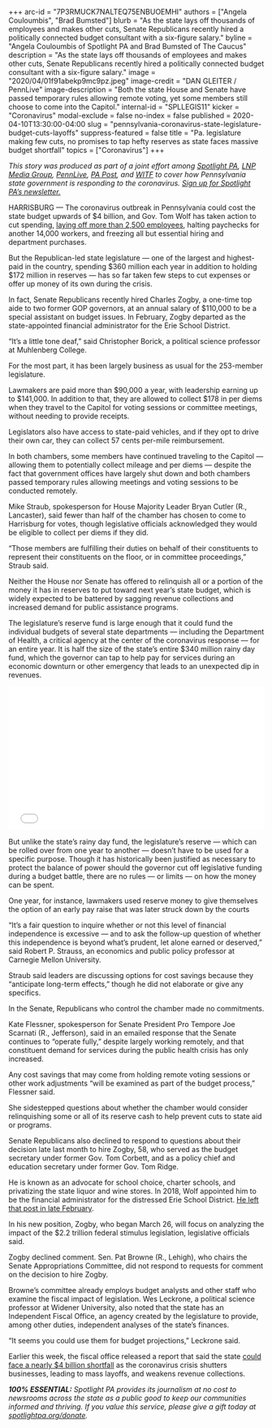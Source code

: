 +++
arc-id = "7P3RMUCK7NALTEQ75ENBUOEMHI"
authors = ["Angela Couloumbis", "Brad Bumsted"]
blurb = "As the state lays off thousands of employees and makes other cuts, Senate Republicans recently hired a politically connected budget consultant with a six-figure salary."
byline = "Angela Couloumbis of Spotlight PA and Brad Bumsted of The Caucus"
description = "As the state lays off thousands of employees and makes other cuts, Senate Republicans recently hired a politically connected budget consultant with a six-figure salary."
image = "2020/04/01f91abekp9mc9pz.jpeg"
image-credit = "DAN GLEITER / PennLive"
image-description = "Both the state House and Senate have passed temporary rules allowing remote voting, yet some members still choose to come into the Capitol."
internal-id = "SPLLEGIS11"
kicker = "Coronavirus"
modal-exclude = false
no-index = false
published = 2020-04-10T13:30:00-04:00
slug = "pennsylvania-coronavirus-state-legislature-budget-cuts-layoffs"
suppress-featured = false
title = "Pa. legislature making few cuts, no promises to tap hefty reserves as state faces massive budget shortfall"
topics = ["Coronavirus"]
+++

<i>This story was produced as part of a joint effort among </i><a href="https://www.spotlightpa.org/"><i>Spotlight PA</i></a><i>, </i><a href="https://lancasteronline.com/"><i>LNP Media Group</i></a><i>, </i><a href="https://www.pennlive.com/"><i>PennLive</i></a><i>, </i><a href="https://papost.org/"><i>PA Post</i></a><i>, and </i><a href="https://www.witf.org/"><i>WITF</i></a><i> to cover how Pennsylvania state government is responding to the coronavirus. </i><a href="https://www.spotlightpa.org/newsletters"><i>Sign up for Spotlight PA’s newsletter.</i></a>

HARRISBURG — The coronavirus outbreak in Pennsylvania could cost the state budget upwards of $4 billion, and Gov. Tom Wolf has taken action to cut spending, <a href="https://www.spotlightpa.org/news/2020/03/pennsylvania-coronavirus-state-government-layoffs-wolf-administration/" target=_blank>laying off more than 2,500 employees</a>, halting paychecks for another 14,000 workers, and freezing all but essential hiring and department purchases.

But the Republican-led state legislature — one of the largest and highest-paid in the country, spending $360 million each year in addition to holding $172 million in reserves — has so far taken few steps to cut expenses or offer up money of its own during the crisis.

In fact, Senate Republicans recently hired Charles Zogby, a one-time top aide to two former GOP governors, at an annual salary of $110,000 to be a special assistant on budget issues. In February, Zogby departed as the state-appointed financial administrator for the Erie School District.

“It’s a little tone deaf,” said Christopher Borick, a political science professor at Muhlenberg College.

For the most part, it has been largely business as usual for the 253-member legislature.

<script src="https://www.spotlightpa.org/embed.js" async></script><div data-spl-embed-version="1" data-spl-src="https://www.spotlightpa.org/embeds/donate/"></div>


Lawmakers are paid more than $90,000 a year, with leadership earning up to $141,000. In addition to that, they are allowed to collect $178 in per diems when they travel to the Capitol for voting sessions or committee meetings, without needing to provide receipts.

Legislators also have access to state-paid vehicles, and if they opt to drive their own car, they can collect 57 cents per-mile reimbursement.

In both chambers, some members have continued traveling to the Capitol — allowing them to potentially collect mileage and per diems — despite the fact that government offices have largely shut down and both chambers passed temporary rules allowing meetings and voting sessions to be conducted remotely.

Mike Straub, spokesperson for House Majority Leader Bryan Cutler (R., Lancaster), said fewer than half of the chamber has chosen to come to Harrisburg for votes, though legislative officials acknowledged they would be eligible to collect per diems if they did.

“Those members are fulfilling their duties on behalf of their constituents to represent their constituents on the floor, or in committee proceedings,” Straub said.

Neither the House nor Senate has offered to relinquish all or a portion of the money it has in reserves to put toward next year’s state budget, which is widely expected to be battered by sagging revenue collections and increased demand for public assistance programs.

The legislature’s reserve fund is large enough that it could fund the individual budgets of several state departments — including the Department of Health, a critical agency at the center of the coronavirus response — for an entire year. It is half the size of the state’s entire $340 million rainy day fund, which the governor can tap to help pay for services during an economic downturn or other emergency that leads to an unexpected dip in revenues.

<iframe title="RAINY DAY FUNDS" aria-label="Table" id="datawrapper-chart-OqOG1" src="//datawrapper.dwcdn.net/OqOG1/1/" scrolling="no" frameborder="0" style="width: 0; min-width: 100% !important; border: none;" height="283"></iframe><script type="text/javascript">!function(){"use strict";window.addEventListener("message",function(a){if(void 0!==a.data["datawrapper-height"])for(var e in a.data["datawrapper-height"]){var t=document.getElementById("datawrapper-chart-"+e)||document.querySelector("iframe[src*='"+e+"']");t&&(t.style.height=a.data["datawrapper-height"][e]+"px")}})}();
</script>

But unlike the state’s rainy day fund, the legislature’s reserve — which can be rolled over from one year to another — doesn’t have to be used for a specific purpose. Though it has historically been justified as necessary to protect the balance of power should the governor cut off legislative funding during a budget battle, there are no rules — or limits — on how the money can be spent.

One year, for instance, lawmakers used reserve money to give themselves the option of an early pay raise that was later struck down by the courts

“It’s a fair question to inquire whether or not this level of financial independence is excessive — and to ask the follow-up question of whether this independence is beyond what’s prudent, let alone earned or deserved,” said Robert P. Strauss, an economics and public policy professor at Carnegie Mellon University.

Straub said leaders are discussing options for cost savings because they “anticipate long-term effects,” though he did not elaborate or give any specifics.

In the Senate, Republicans who control the chamber made no commitments.

Kate Flessner, spokesperson for Senate President Pro Tempore Joe Scarnati (R., Jefferson), said in an emailed response that the Senate continues to “operate fully,” despite largely working remotely, and that constituent demand for services during the public health crisis has only increased.

Any cost savings that may come from holding remote voting sessions or other work adjustments “will be examined as part of the budget process,” Flessner said.

<script src="https://www.spotlightpa.org/embed.js" async></script><div data-spl-embed-version="1" data-spl-src="https://www.spotlightpa.org/embeds/newsletter/"></div>


She sidestepped questions about whether the chamber would consider relinquishing some or all of its reserve cash to help prevent cuts to state aid or programs.

Senate Republicans also declined to respond to questions about their decision late last month to hire Zogby, 58, who served as the budget secretary under former Gov. Tom Corbett, and as a policy chief and education secretary under former Gov. Tom Ridge.

He is known as an advocate for school choice, charter schools, and privatizing the state liquor and wine stores. In 2018, Wolf appointed him to be the financial administrator for the distressed Erie School District. <a href="https://web.archive.org/web/20211020141929/https://www.goerie.com/news/20200207/zogby-no-longer-erie-school-districts-finance-monitor">He left that post in late February</a>.

In his new position, Zogby, who began March 26, will focus on analyzing the impact of the $2.2 trillion federal stimulus legislation, legislative officials said.

Zogby declined comment. Sen. Pat Browne (R., Lehigh), who chairs the Senate Appropriations Committee, did not respond to requests for comment on the decision to hire Zogby.

Browne’s committee already employs budget analysts and other staff who examine the fiscal impact of legislation. Wes Leckrone, a political science professor at Widener University, also noted that the state has an Independent Fiscal Office, an agency created by the legislature to provide, among other duties, independent analyses of the state’s finances.

“It seems you could use them for budget projections,” Leckrone said.

Earlier this week, the fiscal office released a report that said the state <a href="https://www.spotlightpa.org/news/2020/04/pennsylvania-coronavirus-state-budget-shortfall-4-billion/" target=_blank>could face a nearly $4 billion shortfall</a> as the coronavirus crisis shutters businesses, leading to mass layoffs, and weakens revenue collections.

<i><b>100% ESSENTIAL:</b></i><i> Spotlight PA provides its journalism at no cost to newsrooms across the state as a public good to keep our communities informed and thriving. If you value this service, please give a gift today at </i><a href="https://www.spotlightpa.org/donate"><i>spotlightpa.org/donate</i></a><i>.</i>

<script src="https://www.spotlightpa.org/embed.js" async></script><div data-spl-embed-version="1" data-spl-src="https://www.spotlightpa.org/embeds/tips/?tip_text=Do%20you%20have%20a%20tip%20about%20%3Cb%3Ehow%20Pa.'s%20government%20is%20responding%20to%20the%20coronavirus%3C%2Fb%3E%3F%20Tell%20us."></div>
